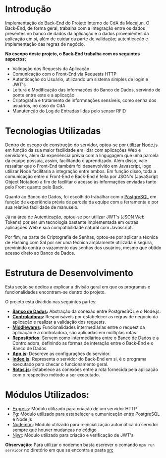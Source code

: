 # **Introdução**
Implementação do Back-End do Projeto Interno de CdA da Mecajun.
O Back-End, de forma geral, trabalha com a integração entre os dados presentes no banco de dados da aplicação e o dados provenientes da aplicação em si, além de cuidar da parte de validação; autenticação e implementação das regras de negócio.

**No escopo deste projeto, o Back-End trabalha com os seguintes aspectos:**
- Validação dos Requests da Aplicação
- Comunicação com o Front-End via Requests HTTP
- Autenticação do Usuário, utilizando um sistema simples de login e JWT's
- Leitura e Modificação das informações do Banco de Dados, servindo de ponte entre este e a aplicação
- Criptografia e tratamento de informnações sensíveis, como senha dos usuários, no caso do CdA
- Manutenção do Log de Entradas lidas pelo sensor RFID

 # **Tecnologias Utilizadas**
Dentro do escopo de construção do servidor, optou-se por utilizar [Node.js](https://nodejs.org/en/) em função da sua  maior facilidade em lidar com aplicações Web e servidores, além da experiência prévia com a lingugagem que uma parcela da equipe possuía, assim, facilitando o aprendizado.
Além disso, vale ressaltar que o Front-End também foi desenvolvido em Javascript, logo utilizar Node facilitaria a integração entre ambos.
Em função disso, toda a comunicação entre o Front-End e Back-End é feita por JSON's (JavaScript Object Notation) a fim de facilitar o acesso às informações enviadas tanto pelo Front quanto pelo Back.

Quanto ao Banco de Dados, foi escolhido trabalhar com o [PostgreSQL](https://www.postgresql.org/) em função de experiência prévia de parcela da equipe com a ferramenta e por sua relativa facilidade de manuseio.

 Já na área de Autenticação, optou-se por utilizar JWT's (JSON Web Tokens) por ser um tecnologia bastante implementada em outras aplicações Web e sua compatibilidade natural com Javascript.

Por fim, na parte de Criptografia de Senhas, optou-se por aplicar a técnica de Hashing com Sal por ser uma técnica amplamente utilizada e segura, previnindo contra o  vazamento das senhas dos usuários, mesmo que obtido acesso direto ao Banco de Dados.

# **Estrutura de Desenvolvimento**
Esta seção se dedica a explicar a divisão geral em que os programas e funcionalidades encontram-se dentro do projeto.

O projeto está dividido nas seguintes partes:
- **[Banco de Dados](src/bancoDeDados):** Abstração da conexão entre PostgresSQL e o Node.js.
- **[Controladoras](src/Controladoras):** Responsáveis por estabelecer as regras de negócio da aplicação e realizar a validação dos requests.
- **[Middlewares](src/middlewares):** Funcionalidades intermediárias entre o request da aplicação e a controladora, são aplicadas em múltiplas rotas. 
- **[Repositórios](src/repositorios):** Servem como intermediários entre o Banco de Dados e a Controladora, definindo as formas de interação entre o Back-End e o Banco de Dados. 
- **[App.js](src/app.js):** Descreve as configurações do servidor.
- **[Index.js](src/index.js):** Representa o  servidor do Back-End em si, é o programa executado para checar o funcionamento geral.
- **[Rotas.js](src/rotas.js):** Estabelece as conexões entre a rota fornecida pela aplicação com o respectivo método a ser executado.

# **Módulos Utilizados:**
- [Express](https://github.com/expressjs/express): Módulo utilizado para criação de um servidor HTTP
- [Pg](https://node-postgres.com/): Módulo utilizado para estabelecer a cumunicação entre PostgreSQL e Node.js
- [Nodemon](https://github.com/remy/nodemon): Módulo utilizado para reinicialização automática do servidor sempre que houver mudanças no código
- [Njwt](https://github.com/jwtk/njwt): Módulo utilizado para criação e verificação de JWT's 

**Observação:**
Para utilizar o nodemon basta escrever o comando ``npm run servidor`` no diretório em que se encontra a pasta [src](src)
